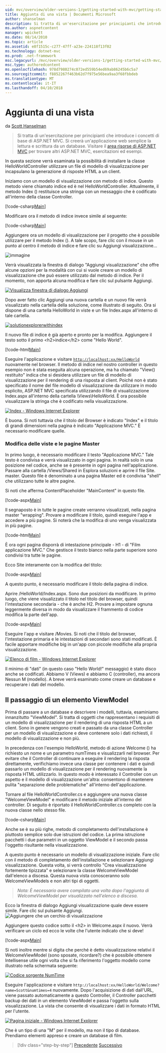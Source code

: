 ```yaml
---
uid: mvc/overview/older-versions-1/getting-started-with-mvc/getting-started-with-mvc-part3
title: Aggiunta di una vista | Documenti Microsoft
author: shanselman
description: Si tratta di un'esercitazione per principianti che introduce i concetti di base di ASP.NET MVC. Creare un'applicazione web semplice la lettura e scrittura da un database.
ms.author: aspnetcontent
manager: wpickett
ms.date: 08/14/2010
ms.topic: article
ms.assetid: e8f1515c-c277-47ff-a23e-224118f13f02
ms.technology: dotnet-mvc
ms.prod: .net-framework
msc.legacyurl: /mvc/overview/older-versions-1/getting-started-with-mvc/getting-started-with-mvc-part3
msc.type: authoredcontent
ms.openlocfilehash: 978d7980274c072ed559b54ed69ab86245b6c5a7
ms.sourcegitcommit: f8852267f463b62d7f975e56bea9aa3f68fbbdeb
ms.translationtype: MT
ms.contentlocale: it-IT
ms.lasthandoff: 04/10/2018
---
```

<a name="adding-a-view"></a>Aggiunta di una vista
====================
da [Scott Hanselman](https://github.com/shanselman)

> Si tratta di un'esercitazione per principianti che introduce i concetti di base di ASP.NET MVC. Si creerà un'applicazione web semplice la lettura e scrittura da un database. Visitare il [area risorse di ASP.NET MVC](../../../index.md) per trovare altri ASP.NET MVC, esercitazioni ed esempi.


In questa sezione verrà esaminata la possibilità di installare la classe HelloWorldController utilizzare un file di modello di visualizzazione per incapsulano la generazione di risposte HTML a un client.

Iniziamo con un modello di visualizzazione con metodo di indice. Questo metodo viene chiamato indice ed è nel HelloWorldController. Attualmente, il metodo Index () restituisce una stringa con un messaggio che è codificato all'interno della classe Controller.

[!code-csharp[Main](getting-started-with-mvc-part3/samples/sample1.cs)]

Modificare ora il metodo di indice invece simile al seguente:

[!code-csharp[Main](getting-started-with-mvc-part3/samples/sample2.cs)]

Aggiungere ora un modello di visualizzazione per il progetto che è possibile utilizzare per il metodo Index (). A tale scopo, fare clic con il mouse in un punto al centro il metodo di indice e fare clic su Aggiungi visualizzazione...

![immagine](getting-started-with-mvc-part3/_static/image1.png)

Verrà visualizzata la finestra di dialogo "Aggiungi visualizzazione" che offre alcune opzioni per la modalità con cui si vuole creare un modello di visualizzazione che può essere utilizzato dal metodo di indice. Per il momento, non apporta alcuna modifica e fare clic sul pulsante Aggiungi.

[![Visualizza finestra di dialogo Aggiungi](getting-started-with-mvc-part3/_static/image3.png)](getting-started-with-mvc-part3/_static/image2.png)

Dopo aver fatto clic Aggiungi una nuova cartella e un nuovo file verrà visualizzato nella cartella della soluzione, come illustrato di seguito. Ora si dispone di una cartella HelloWorld in viste e un file Index.aspx all'interno di tale cartella.

[![solutionexplorerwithindex](getting-started-with-mvc-part3/_static/image5.png)](getting-started-with-mvc-part3/_static/image4.png)

Il nuovo file di indice è già aperto e pronto per la modifica. Aggiungere il testo sotto il primo &lt;h2&gt;indice&lt;/h2&gt; come "Hello World".

[!code-html[Main](getting-started-with-mvc-part3/samples/sample3.html)]

Eseguire l'applicazione e visitare [ `http://localhost:xx/HelloWorld` ](http://localhostxx) nuovamente nel browser. Il metodo di indice nel nostro controller in questo esempio non è stata eseguita alcuna operazione, ma ha chiamato "View() restituito" indica che si desidera utilizzare un file di modello di visualizzazione per il rendering di una risposta al client. Poiché non è stato specificato il nome del file modello di visualizzazione da utilizzare in modo esplicito, ASP.NET MVC specificata utilizzando il file di visualizzazione Index.aspx all'interno della cartella \Views\HelloWorld. È ora possibile visualizzare la stringa che è codificato nella visualizzazione.

[![Index - Windows Internet Explorer](getting-started-with-mvc-part3/_static/image7.png)](getting-started-with-mvc-part3/_static/image6.png)

È buona. Si noti tuttavia che il titolo del Browser è indicato "Index" e il titolo di grandi dimensioni nella pagina è indicato "Applicazione MVC." È necessario modificare quelle.

### <a name="changing-views-and-master-pages"></a>Modifica delle viste e le pagine Master

In primo luogo, è necessario modificare il testo "Applicazione MVC." Tale testo è condivisa e verrà visualizzato in ogni pagina. In realtà solo in una posizione nel codice, anche se è presente in ogni pagina nell'applicazione. Passare alla cartella /Views/Shared in Esplora soluzioni e aprire il file Site. master. Questo file è denominato a una pagina Master ed è condivisa "shell" che utilizzano tutte le altre pagine.

Si noti che afferma ContentPlaceholder "MainContent" in questo file.

[!code-aspx[Main](getting-started-with-mvc-part3/samples/sample4.aspx)]

Il segnaposto è in tutte le pagine create verranno visualizzati, nella pagina master "wrapping". Provare a modificare il titolo, quindi eseguire l'app e accedere a più pagine. Si noterà che la modifica di uno venga visualizzata in più pagine.

[!code-html[Main](getting-started-with-mvc-part3/samples/sample5.html)]

È ora ogni pagina disporrà di intestazione principale - H1 - di "Film applicazione MVC." Che gestisce il testo bianco nella parte superiore sono condivisi tra tutte le pagine.

Ecco Site interamente con la modifica del titolo:

[!code-aspx[Main](getting-started-with-mvc-part3/samples/sample6.aspx)]

A questo punto, è necessario modificare il titolo della pagina di indice.

Aprire /HelloWorld/Index.aspx. Sono due posizioni da modificare. In primo luogo, che viene visualizzato il titolo nel titolo del browser, quindi l'intestazione secondaria - che è anche H2. Provare a impostare ognuna leggermente diversa in modo da visualizzare il frammento di codice modifica la parte dell'app.

[!code-aspx[Main](getting-started-with-mvc-part3/samples/sample7.aspx)]

Eseguire l'app e visitare /Movies. Si noti che il titolo del browser, l'intestazione primaria e le intestazioni di secondari sono stati modificati. È facile apportare modifiche big in un'app con piccole modifiche alla propria visualizzazione.

[![Elenco di film - Windows Internet Explorer](getting-started-with-mvc-part3/_static/image9.png)](getting-started-with-mvc-part3/_static/image8.png)

Il minimo di "dati" (in questo caso "Hello World!" messaggio) è stato disco anche se codificati. Abbiamo V (Views) e abbiamo C (controller), ma ancora Nessun M (modello). A breve verrà esaminato come creare un database e recuperare i dati del modello.

## <a name="passing-a-viewmodel"></a>Il passaggio di un elemento ViewModel

Prima di passare a un database e descrivere i modelli, tuttavia, esaminiamo innanzitutto "ViewModel". Si tratta di oggetti che rappresentano i requisiti di un modello di visualizzazione per il rendering di una risposta HTML a un client. Sono in genere vengono creati e passato da una classe Controller per un modello di visualizzazione e deve contenere solo i dati richiesti, il modello di visualizzazione e non più.

In precedenza con l'esempio HelloWorld, metodo di azione Welcome () ha richiesto un nome e un parametro numTimes e visualizzarli nel browser. Per evitare che il Controller di continuare a eseguire il rendering la risposta direttamente, verifichiamo invece una classe per contenere i dati e quindi passarlo un modello di visualizzazione per il rendering nuovamente la risposta HTML utilizzarlo. In questo modo è interessato il Controller con un aspetto e il modello di visualizzazione un'altra: consentono di mantenere pulita "separazione delle problematiche" all'interno dell'applicazione.

Tornare al file HelloWorldController.cs e aggiungere una nuova classe "WelcomeViewModel" e modificare il metodo iniziale all'interno del controller. Di seguito è riportato il HelloWorldController.cs completo con la nuova classe nello stesso file.

[!code-csharp[Main](getting-started-with-mvc-part3/samples/sample8.cs)]

Anche se è su più righe, metodo di completamento dell'installazione è piuttosto semplice solo due istruzioni del codice. La prima istruzione pacchetti i due parametri in un oggetto ViewModel e il secondo passa l'oggetto risultante nella visualizzazione.

A questo punto è necessario un modello di visualizzazione iniziale. Fare clic con il metodo di completamento dell'installazione e selezionare Aggiungi visualizzazione. Questa volta, si verrà controllo "Crea visualizzazione fortemente tipizzata" e selezionare la classe WelcomeViewModel dall'elenco a discesa. Questa nuova vista conosceranno solo WelcomeViewModels e non altri tipi di oggetti.

> *Nota: È necessario avere compilato una volta dopo l'aggiunta di WelcomeViewModel per visualizzato nell'elenco a discesa.*


Ecco la finestra di dialogo Aggiungi visualizzazione quale deve essere simile. Fare clic sul pulsante Aggiungi. ![Aggiungere che un cerchio di visualizzazione](getting-started-with-mvc-part3/_static/image10.png)

Aggiungere questo codice sotto il &lt;h2&gt; in Welcome.aspx il nuovo. Verrà verificare un ciclo ed ecco le volte che l'utente indicato che si deve!

[!code-aspx[Main](getting-started-with-mvc-part3/samples/sample9.aspx)]

Si noti inoltre mentre si digita che perché è detto visualizzazione relativi il WelcomeViewModel (sono sposate, ricordare?) che è possibile ottenere Intellisense utile ogni volta che si fa riferimento l'oggetto modello come illustrato nella schermata seguente:

[![Codice sorgente NumTime](getting-started-with-mvc-part3/_static/image12.png)](getting-started-with-mvc-part3/_static/image11.png)

Eseguire l'applicazione e visitare `http://localhost:xx/HelloWorld/Welcome?name=Scott&numtimes=4` nuovamente. Dopo l'acquisizione di dati dall'URL, viene passato automaticamente a questo Controller, il Controller pacchetti backup dei dati in un elemento ViewModel e passa l'oggetto sulla visualizzazione. La vista che consente di visualizzare i dati in formato HTML per l'utente.

[![Pagina iniziale - Windows Internet Explorer](getting-started-with-mvc-part3/_static/image14.png)](getting-started-with-mvc-part3/_static/image13.png)

Che è un tipo di una "M" per il modello, ma non il tipo di database. Prendiamo elementi appreso e creare un database di film.

> [!div class="step-by-step"]
> [Precedente](getting-started-with-mvc-part2.md)
> [Successivo](getting-started-with-mvc-part4.md)
